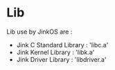# Lib

Lib use by JinkOS are : 
- Jink C Standard Library : 'libc.a'
- Jink Kernel Library : 'libk.a'
- Jink Driver Library : 'libdriver.a'
